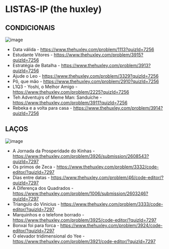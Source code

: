 # LISTAS-IP (the huxley)

## CONDICIONAIS

![image](https://user-images.githubusercontent.com/84881858/179118085-7d959efb-b208-40a2-92ff-4136410fca95.png)

* Data válida - https://www.thehuxley.com/problem/1113?quizId=7256 <br>
* Estudante Vitores - https://www.thehuxley.com/problem/3915?quizId=7256 <br>
* Estratégia de Batalha - https://www.thehuxley.com/problem/3913?quizId=7256 <br>
* Ajude o Leo - https://www.thehuxley.com/problem/3329?quizId=7256 <br>
* Pô, que mão - https://www.thehuxley.com/problem/2910?quizId=7256 <br>
* L1Q3 - Yoshi, o Melhor Amigo - https://www.thehuxley.com/problem/2225?quizId=7256 <br>
* Teh Adventujrs of Meme Man: Sanduíche - https://www.thehuxley.com/problem/3911?quizId=7256 <br>
* Rebeka e a volta para casa - https://www.thehuxley.com/problem/3914?quizId=7256 <br>

## LAÇOS

![image](https://user-images.githubusercontent.com/84881858/180882847-8611b9b0-3d31-480b-9e2f-598361c23a7b.png)

* A Jornada da Prosperidade do Kinhas - https://www.thehuxley.com/problem/3926/submission/2608543?quizId=7297 <BR>
* Os primos de Zeca - https://www.thehuxley.com/problem/3332/code-editor/?quizId=7297 <BR>
* Dias entre datas - https://www.thehuxley.com/problem/46/code-editor/?quizId=7297 <BR>
* A Diferença dos Quadrados - https://www.thehuxley.com/problem/1006/submission/2603246?quizId=7297 <BR>
* Triangulo do Vinicius - https://www.thehuxley.com/problem/3333/code-editor/?quizId=7297 <BR>
* Marquinhos e o telefone borrado - https://www.thehuxley.com/problem/3925/code-editor/?quizId=7297 <BR>
* Bonxai foi para forca - https://www.thehuxley.com/problem/3924/code-editor/?quizId=7297 <BR>
* O elevador tridimensional do Yee - https://www.thehuxley.com/problem/3921/code-editor/?quizId=7297 <BR>
